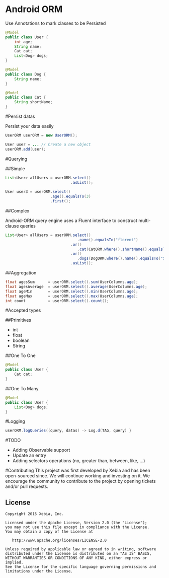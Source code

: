# Android ORM

Use Annotations to mark classes to be Persisted

```java
@Model
public class User {
    int age;
    String name;
    Cat cat;
    List<Dog> dogs;
}
```

```java
@Model
public class Dog {
    String name;
}
```

```java
@Model
public class Cat {
    String shortName;
}
```

#Persist datas

Persist your data easily

```java
UserORM userORM = new UserORM();

User user = ... // Create a new object
userORM.add(user);
```

#Querying

##Simple
```java  
List<User> allUsers = userORM.select()
                             .asList();
                             
User user3 = userORM.select()
                    .age().equalsTo(3)
                    .first();
```

##Complex

Android-ORM query engine uses a Fluent interface to construct multi-clause queries

```java  
List<User> allUsers = userORM.select()
                                .name().equalsTo("florent")
                             .or()
                                .cat(CatORM.where().shortName().equalsTo("Java"))
                             .or()
                                .dogs(DogORM.where().name().equalsTo("Sasha"))
                             .asList();
```

##Aggregation

```java
float agesSum      = userORM.select().sum(UserColumns.age);
float agesAverage  = userORM.select().average(UserColumns.age);
float ageMin       = userORM.select().min(UserColumns.age);
float ageMax       = userORM.select().max(UserColumns.age);
int count          = userORM.select().count();
```

#Accepted types

##Primitives
- int
- float
- boolean
- String

##One To One

```java
@Model
public class User {
    Cat cat;
}

```

##One To Many

```java
@Model
public class User {
    List<Dog> dogs;
}

```

#Logging

```java
userORM.logQueries((query, datas) -> Log.d(TAG, query) }
```

#TODO

- Adding Observable support
- Update an entry
- Adding selectors operations (no, greater than, between, like, ...)

#Contributing
This project was first developed by Xebia and has been open-sourced since. We will continue working and investing on it.
We encourage the community to contribute to the project by opening tickets and/or pull requests.

License
--------

    Copyright 2015 Xebia, Inc.

    Licensed under the Apache License, Version 2.0 (the "License");
    you may not use this file except in compliance with the License.
    You may obtain a copy of the License at

       http://www.apache.org/licenses/LICENSE-2.0

    Unless required by applicable law or agreed to in writing, software
    distributed under the License is distributed on an "AS IS" BASIS,
    WITHOUT WARRANTIES OR CONDITIONS OF ANY KIND, either express or implied.
    See the License for the specific language governing permissions and
    limitations under the License.

